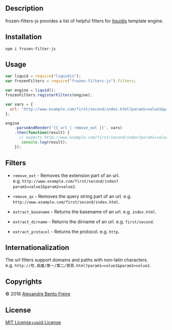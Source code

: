 ## Description
  
frozen-filters-js provides a list of helpful filters for [liquidjs](https://github.com/harttle/liquidjs) template engine.

## Installation
`npm i frozen-filter-js`  

## Usage
```js
var liquid = require("liquidjs");
var frozenFilters = require("frozen-filters-js").filters;

var engine = liquid();
frozenFilters.registerFilters(engine);

var vars = {
  url: 'http://www.example.com/first/second/index.html?param1=value1&param2=value2'
};

engine
    .parseAndRender('{{ url | remove_ext }}', vars)
    .then(function(result) {
      // expects http://www.example.com/first/second/index?param1=value1&param2=value2
       console.log(result);
    });
```

## Filters
  
- `remove_ext` - Removes the extension part of an url.   
e.g. `http://www.example.com/first/second/index?param1=value1&param2=value2`.
  
- `remove_qs` - Removes the query string part of an url. e.g. `http://www.example.com/first/second/index.html`.
- `extract_basename` - Returns the basename of an url. e.g. `index.html`.
- `extract_dirname` - Returns the dirname of an url. e.g. `first/second`.
- `extract_protocol` - Returns the protocol. e.g. `http`.
  
## Internationalization
  
The url filters support domains and paths with non-latin characters.  
e.g. `http://吃.高雄/第一/第二/首頁.html?param1=value1&param2=value2`.
  
## Copyrights
  
© 2018 [Alexandre Bento Freire](https://www.a-bentofreire.com)  
  
  
## License
  
[MIT License+uuid License](https://github.com/a-bentofreire/uuid-licenses/blob/master/MIT-uuid-license.md)  
